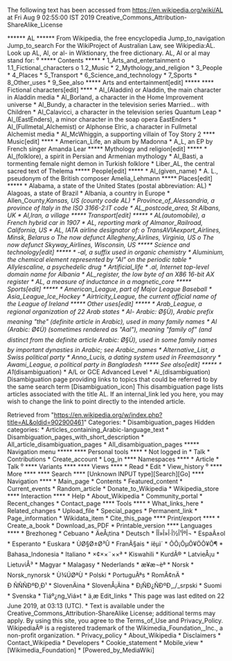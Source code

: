 The following text has been accessed from https://en.wikipedia.org/wiki/AL at Fri Aug 9 02:55:00 IST 2019
Creative_Commons_Attribution-ShareAlike_License




















****** AL ******
From Wikipedia, the free encyclopedia
Jump_to_navigation Jump_to_search
For the WikiProject of Australian Law, see Wikipedia:AL.
 Look up AL, Al, or al- in Wiktionary, the free dictionary.
AL, Al or al may stand for:
⁰
***** Contents *****
    * 1_Arts_and_entertainment
          o 1.1_Fictional_characters
          o 1.2_Music
    * 2_Mythology_and_religion
    * 3_People
    * 4_Places
    * 5_Transport
    * 6_Science_and_technology
    * 7_Sports
    * 8_Other_uses
    * 9_See_also
***** Arts and entertainment[edit] *****
**** Fictional characters[edit] ****
    * Al_(Aladdin) or Aladdin, the main character in Aladdin media
    * Al_Borland, a character in the Home Improvement universe
    * Al_Bundy, a character in the television series Married... with Children
    * Al_Calavicci, a character in the television series Quantum Leap
    * Al_(EastEnders), a minor character in the soap opera EastEnders
    * Al_(Fullmetal_Alchemist) or Alphonse Elric, a character in Fullmetal
      Alchemist media
    * Al_McWhiggin, a supporting villain of Toy Story 2
**** Music[edit] ****
    * American_Life, an album by Madonna
    * A_L, an EP by French singer Amanda Lear
***** Mythology and religion[edit] *****
    * Al_(folklore), a spirit in Persian and Armenian mythology
    * Al_Basti, a tormenting female night demon in Turkish folklore
    * Liber_AL, the central sacred text of Thelema
***** People[edit] *****
    * Al_(given_name)
    * A. L., pseudonym of the British composer Amelia_Lehmann
***** Places[edit] *****
    * Alabama, a state of the United States (postal abbreviation: AL)
    * Alagoas, a state of Brazil
    * Albania, a country in Europe
    * Allen_County,_Kansas, US (county code AL)
    * Province_of_Alessandria, a province of Italy in the ISO 3166-2:IT code
    * AL_postcode_area, St Albans, UK
    * Al,_Iran, a village
***** Transport[edit] *****
    * AL_(automobile), a French hybrid car in 1907
    * AL, reporting mark of Almanor_Railroad, California, US
    * AL, IATA airline designator of:
          o TransAVIAexport_Airlines, Minsk, Belarus
          o The now defunct Allegheny_Airlines, Virginia, US
          o The now defunct Skyway_Airlines, Wisconsin, US
***** Science and technology[edit] *****
    * -al, a suffix used in organic chemistry
    * Aluminium, the chemical element represented by "Al" on the periodic table
    * Allylescaline, a psychedelic drug
    * Artificial_life
    * .al, Internet top-level domain name for Albania
    * AL_register, the low byte of an X86 16-bit AX register
    * AL, a measure of inductance in a magnetic_core
***** Sports[edit] *****
    * American_League, part of Major League Baseball
    * Asia_League_Ice_Hockey
    * Airtricity_League, the current official name of the League of Ireland
***** Other uses[edit] *****
    * Arab_League, a regional organization of 22 Arab states
    * Al- Arabic: Ø§Ù‎), Arabic prefix meaning "the" (definite article in
      Arabic), used in many family names
    * Al (Arabic: Ø¢Ù‎) (sometimes rendered as "Aal"), meaning "family of"
      (and distinct from the definite article Arabic: Ø§Ù‎), used in some
      family names by important dynasties in Arabic; see Arabic_names
    * Alternative_List, a Swiss political party
    * Anno_Lucis, a dating system used in Freemasonry
    * Awami_League, a political party in Bangladesh
***** See also[edit] *****
    * A1_(disambiguation)
    * A/L or GCE Advanced Level
    * Ai_(disambiguation)
                      Disambiguation page providing links to topics that could
                      be referred to by the same search term
[Disambiguation_icon] This disambiguation page lists articles associated with
                      the title AL.
                      If an internal_link led you here, you may wish to change
                      the link to point directly to the intended article.

Retrieved from "https://en.wikipedia.org/w/index.php?title=AL&oldid=902900461"
Categories:
    * Disambiguation_pages
Hidden categories:
    * Articles_containing_Arabic-language_text
    * Disambiguation_pages_with_short_description
    * All_article_disambiguation_pages
    * All_disambiguation_pages
***** Navigation menu *****
**** Personal tools ****
    * Not logged in
    * Talk
    * Contributions
    * Create_account
    * Log_in
**** Namespaces ****
    * Article
    * Talk
⁰
**** Variants ****
**** Views ****
    * Read
    * Edit
    * View_history
⁰
**** More ****
**** Search ****
[Unknown INPUT type][Search][Go]
**** Navigation ****
    * Main_page
    * Contents
    * Featured_content
    * Current_events
    * Random_article
    * Donate_to_Wikipedia
    * Wikipedia_store
**** Interaction ****
    * Help
    * About_Wikipedia
    * Community_portal
    * Recent_changes
    * Contact_page
**** Tools ****
    * What_links_here
    * Related_changes
    * Upload_file
    * Special_pages
    * Permanent_link
    * Page_information
    * Wikidata_item
    * Cite_this_page
**** Print/export ****
    * Create_a_book
    * Download_as_PDF
    * Printable_version
**** Languages ****
    * Brezhoneg
    * Cebuano
    * ÄeÅ¡tina
    * Deutsch
    * ÎÎ»Î»Î·Î½Î¹ÎºÎ¬
    * EspaÃ±ol
    * Esperanto
    * Euskara
    * ÙØ§Ø±Ø³Û
    * FranÃ§ais
    * íêµ­ì´
    * ÕÕ¡ÕµÕ¥ÖÕ¥Õ¶
    * Bahasa_Indonesia
    * Italiano
    * ×¢××¨××ª
    * Kiswahili
    * KurdÃ®
    * LatvieÅ¡u
    * LietuviÅ³
    * Magyar
    * Malagasy
    * Nederlands
    * æ¥æ¬èª
    * Norsk
    * Norsk_nynorsk
    * Ù¾ÚØªÙ
    * Polski
    * PortuguÃªs
    * RomÃ¢nÄ
    * Ð ÑÑÑÐºÐ¸Ð¹
    * SlovenÄina
    * SlovenÅ¡Äina
    * Ð¡ÑÐ¿ÑÐºÐ¸_/_srpski
    * Suomi
    * Svenska
    * Tiáº¿ng_Viá»t
    * ä¸­æ
Edit_links
    * This page was last edited on 22 June 2019, at 03:13 (UTC).
    * Text is available under the Creative_Commons_Attribution-ShareAlike
      License; additional terms may apply. By using this site, you agree to the
      Terms_of_Use and Privacy_Policy. WikipediaÂ® is a registered trademark of
      the Wikimedia_Foundation,_Inc., a non-profit organization.
    * Privacy_policy
    * About_Wikipedia
    * Disclaimers
    * Contact_Wikipedia
    * Developers
    * Cookie_statement
    * Mobile_view
    * [Wikimedia_Foundation]
    * [Powered_by_MediaWiki]

